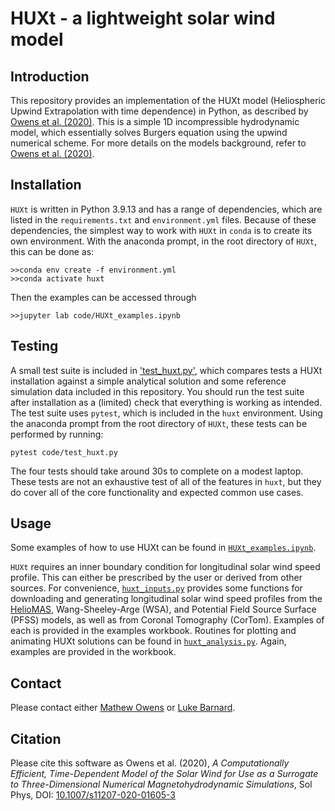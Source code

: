 # HUXt - a lightweight solar wind model


## Introduction

This repository provides an implementation of the HUXt model (Heliospheric Upwind Extrapolation with time dependence) in Python, as described by [Owens et al. (2020)](https://doi.org/10.1007/s11207-020-01605-3). This is a simple 1D incompressible hydrodynamic model, which essentially solves Burgers equation using the upwind numerical scheme. For more details on the models background, refer to [Owens et al. (2020)](https://doi.org/10.1007/s11207-020-01605-3).

## Installation
 `HUXt` is written in Python 3.9.13 and has a range of dependencies, which are listed in the `requirements.txt` and `environment.yml` files. Because of these dependencies, the simplest way to work with `HUXt` in `conda` is to create its own environment. With the anaconda prompt, in the root directory of `HUXt`, this can be done as:
```
>>conda env create -f environment.yml
>>conda activate huxt
``` 
Then the examples can be accessed through 
```
>>jupyter lab code/HUXt_examples.ipynb
```

## Testing
A small test suite is included in ['test_huxt.py'](code/test_huxt.py), which compares tests a HUXt installation against a simple analytical solution and some reference simulation data included in this repository. You should run the test suite after installation as a (limited) check that everything is working as intended. The test suite uses `pytest`, which is included in the `huxt` environment. Using the anaconda prompt from the root directory of `HUXt`, these tests can be performed by running:
```
pytest code/test_huxt.py
```
The four tests should take around 30s to complete on a modest laptop. These tests are not an exhaustive test of all of the features in `huxt`, but they do cover all of the core functionality and expected common use cases.

## Usage
Some examples of how to use HUXt can be found in [`HUXt_examples.ipynb`](code/HUXt_examples.ipynb).

`HUXt` requires an inner boundary condition for longitudinal solar wind speed profile. This can either be prescribed by the user or derived from other sources. For convenience,  [`huxt_inputs.py`](code/huxt_inputs.py) provides some functions for downloading and generating longitudinal solar wind speed profiles from the [HelioMAS](https://doi.org/10.1029/2000JA000121), Wang-Sheeley-Arge (WSA), and Potential Field Source Surface (PFSS) models, as well as from Coronal Tomography (CorTom). Examples of each is provided in the examples workbook. Routines for plotting and animating HUXt solutions can be found in  [`huxt_analysis.py`](code/huxt_analysis.py). Again, examples are provided in the workbook.

## Contact
Please contact either [Mathew Owens](https://github.com/mathewjowens) or [Luke Barnard](https://github.com/lukebarnard). 

## Citation
Please cite this software as Owens et al. (2020),  *A Computationally Efficient, Time-Dependent Model of the Solar Wind for Use as a Surrogate to Three-Dimensional Numerical Magnetohydrodynamic Simulations*,  Sol Phys, DOI: [10.1007/s11207-020-01605-3](https://doi.org/10.1007/s11207-020-01605-3)
